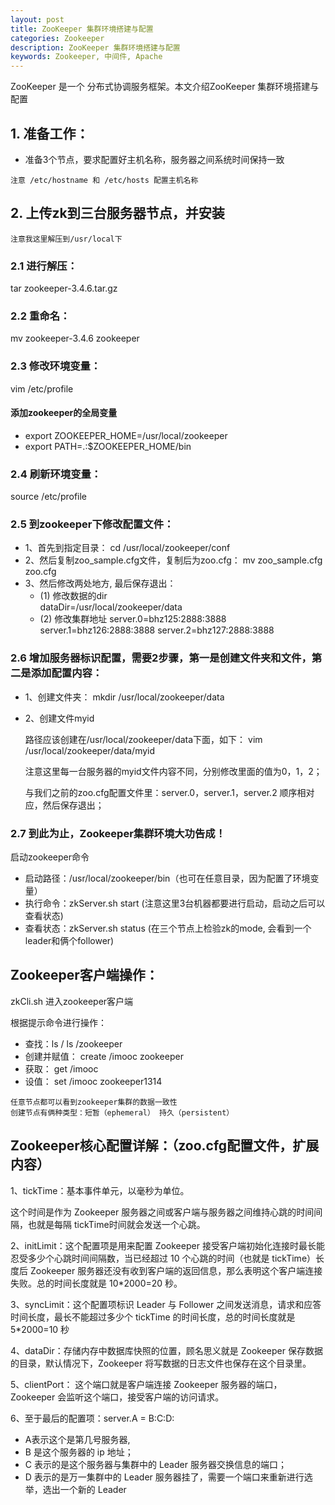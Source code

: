 ```yaml
---
layout: post
title: ZooKeeper 集群环境搭建与配置
categories: Zookeeper
description: ZooKeeper 集群环境搭建与配置
keywords: Zookeeper, 中间件, Apache
---
```


ZooKeeper 是一个 分布式协调服务框架。本文介绍ZooKeeper 集群环境搭建与配置

## 1. 准备工作：
- 准备3个节点，要求配置好主机名称，服务器之间系统时间保持一致

```
注意 /etc/hostname 和 /etc/hosts 配置主机名称
```

## 2. 上传zk到三台服务器节点，并安装
```
注意我这里解压到/usr/local下
```


### 2.1 进行解压： 
tar zookeeper-3.4.6.tar.gz



### 2.2 重命名： 
mv zookeeper-3.4.6 zookeeper



### 2.3 修改环境变量： 

vim /etc/profile 

#### 添加zookeeper的全局变量

- export ZOOKEEPER_HOME=/usr/local/zookeeper
- export PATH=.:$ZOOKEEPER_HOME/bin


### 2.4 刷新环境变量： 
source /etc/profile



### 2.5 到zookeeper下修改配置文件： 
- 1、首先到指定目录： cd /usr/local/zookeeper/conf
- 2、然后复制zoo_sample.cfg文件，复制后为zoo.cfg： mv zoo_sample.cfg zoo.cfg
- 3、然后修改两处地方, 最后保存退出：
    - (1) 修改数据的dir    
        dataDir=/usr/local/zookeeper/data
    - (2) 修改集群地址
        server.0=bhz125:2888:3888
        server.1=bhz126:2888:3888
        server.2=bhz127:2888:3888



### 2.6 增加服务器标识配置，需要2步骤，第一是创建文件夹和文件，第二是添加配置内容： 
- 1、创建文件夹： mkdir /usr/local/zookeeper/data
- 2、创建文件myid 
  
  路径应该创建在/usr/local/zookeeper/data下面，如下：
	vim /usr/local/zookeeper/data/myid

	注意这里每一台服务器的myid文件内容不同，分别修改里面的值为0，1，2；
    
    与我们之前的zoo.cfg配置文件里：server.0，server.1，server.2 顺序相对应，然后保存退出；




### 2.7 到此为止，Zookeeper集群环境大功告成！
启动zookeeper命令
- 启动路径：/usr/local/zookeeper/bin（也可在任意目录，因为配置了环境变量）
- 执行命令：zkServer.sh start (注意这里3台机器都要进行启动，启动之后可以查看状态)
- 查看状态：zkServer.sh status (在三个节点上检验zk的mode, 会看到一个leader和俩个follower)




## Zookeeper客户端操作：

zkCli.sh 进入zookeeper客户端

根据提示命令进行操作： 
- 查找：ls /   ls /zookeeper
- 创建并赋值： create /imooc zookeeper
- 获取： get /imooc 
- 设值： set /imooc zookeeper1314 
  
```
任意节点都可以看到zookeeper集群的数据一致性
创建节点有俩种类型：短暂（ephemeral） 持久（persistent）
```




## Zookeeper核心配置详解：（zoo.cfg配置文件，扩展内容）

1、tickTime：基本事件单元，以毫秒为单位。

这个时间是作为 Zookeeper 服务器之间或客户端与服务器之间维持心跳的时间间隔，也就是每隔 tickTime时间就会发送一个心跳。
				
2、initLimit：这个配置项是用来配置 Zookeeper 接受客户端初始化连接时最长能忍受多少个心跳时间间隔数，当已经超过 10 个心跳的时间（也就是 tickTime）长度后 Zookeeper 服务器还没有收到客户端的返回信息，那么表明这个客户端连接失败。总的时间长度就是 10*2000=20 秒。
		
3、syncLimit：这个配置项标识 Leader 与 Follower 之间发送消息，请求和应答时间长度，最长不能超过多少个 tickTime 的时间长度，总的时间长度就是 5*2000=10 秒
				
4、dataDir：存储内存中数据库快照的位置，顾名思义就是 Zookeeper 保存数据的目录，默认情况下，Zookeeper 将写数据的日志文件也保存在这个目录里。
   
5、clientPort： 这个端口就是客户端连接 Zookeeper 服务器的端口，Zookeeper 会监听这个端口，接受客户端的访问请求。

6、至于最后的配置项：server.A = B:C:D: 
- A表示这个是第几号服务器,
- B 是这个服务器的 ip 地址；
- C 表示的是这个服务器与集群中的 Leader 服务器交换信息的端口；
- D 表示的是万一集群中的 Leader 服务器挂了，需要一个端口来重新进行选举，选出一个新的 Leader